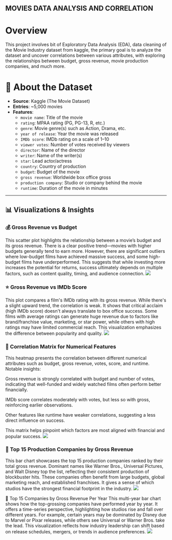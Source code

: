 ## MOVIES DATA ANALYSIS AND CORRELATION

# Overview
This project involves bit of Exploratory Data Analysis (EDA), data cleaning of the Movie Industry dataset from kaggle, the primary goal is to analyze the dataset and uncover correlations between various attributes, with exploring the relationships between budget, gross revenue, movie production companies, and much more.

# 📁 About the Dataset

- **Source**: Kaggle (The Movie Dataset)
- **Entries**: ~5,000 movies
- **Features**:
  - `movie name`: Title of the movie
  - `rating`: MPAA rating (PG, PG-13, R, etc.)
  - `genre`: Movie genre(s) such as Action, Drama, etc.
  - `year of release`: Year the movie was released
  - `IMDb score`: IMDb rating on a scale of 1–10
  - `viewer votes`: Number of votes received by viewers
  - `director`: Name of the director
  - `writer`: Name of the writer(s)
  - `star`: Lead actor/actress
  - `country`: Country of production
  - `budget`: Budget of the movie
  - `gross revenue`: Worldwide box office gross
  - `production company`: Studio or company behind the movie
  - `runtime`: Duration of the movie in minutes

---

## 📊 Visualizations & Insights

### 💰 Gross Revenue vs Budget
This scatter plot highlights the relationship between a movie’s budget and its gross revenue. There is a clear positive trend—movies with higher budgets generally tend to earn more. However, there are significant outliers where low-budget films have achieved massive success, and some high-budget films have underperformed. This suggests that while investing more increases the potential for returns, success ultimately depends on multiple factors, such as content quality, timing, and audience connection.
![](https://i.imgur.com/v17Op6L.png)

### ⭐ Gross Revenue vs IMDb Score
This plot compares a film's IMDb rating with its gross revenue. While there's a slight upward trend, the correlation is weak. It shows that critical acclaim (high IMDb score) doesn't always translate to box office success. Some films with average ratings can generate huge revenue due to factors like brand/franchise value, marketing, or star power, while others with high ratings may have limited commercial reach. This visualization emphasizes the difference between popularity and quality.
![](https://i.imgur.com/gZvF87k.png)

### 🔗 Correlation Matrix for Numerical Features
This heatmap presents the correlation between different numerical attributes such as budget, gross revenue, votes, score, and runtime. Notable insights:

Gross revenue is strongly correlated with budget and number of votes, indicating that well-funded and widely watched films often perform better financially.

IMDb score correlates moderately with votes, but less so with gross, reinforcing earlier observations.

Other features like runtime have weaker correlations, suggesting a less direct influence on success.

This matrix helps pinpoint which factors are most aligned with financial and popular success.
![](https://i.imgur.com/F8pdckB.png)

### 🏢 Top 15 Production Companies by Gross Revenue  
This bar chart showcases the top 15 production companies ranked by their total gross revenue. Dominant names like Warner Bros., Universal Pictures, and Walt Disney top the list, reflecting their consistent production of blockbuster hits. These companies often benefit from large budgets, global marketing reach, and established franchises. It gives a sense of which studios have the strongest financial footprint in the industry.
![](https://i.imgur.com/DxuDSl4.png)

📆 Top 15 Companies by Gross Revenue Per Year
This multi-year bar chart shows how the top-grossing companies have performed year by year. It offers a time-series perspective, highlighting how studios rise and fall over different years. For example, certain years may be dominated by Disney due to Marvel or Pixar releases, while others see Universal or Warner Bros. take the lead. This visualization reflects how industry leadership can shift based on release schedules, mergers, or trends in audience preferences.
![](https://i.imgur.com/Bk6ljkr.png)


